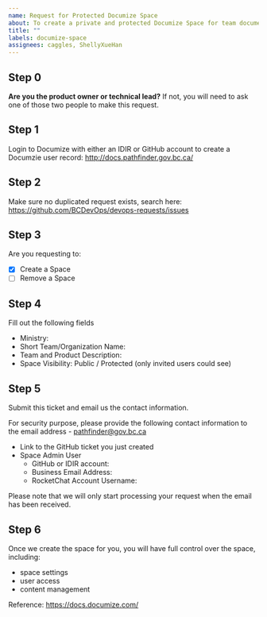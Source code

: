 ```yaml
---
name: Request for Protected Documize Space
about: To create a private and protected Documize Space for team documents.
title: ""
labels: documize-space
assignees: caggles, ShellyXueHan
---
```


## Step 0

**Are you the product owner or technical lead?**
If not, you will need to ask one of those two people to make this request.

## Step 1

Login to Documize with either an IDIR or GitHub account to create a Documzie user record:
http://docs.pathfinder.gov.bc.ca/

## Step 2

Make sure no duplicated request exists, search here:
https://github.com/BCDevOps/devops-requests/issues

## Step 3

Are you requesting to:

- [x] Create a Space
- [ ] Remove a Space

## Step 4

Fill out the following fields

- Ministry:
- Short Team/Organization Name:
- Team and Product Description:
- Space Visibility: Public / Protected (only invited users could see)

## Step 5

Submit this ticket and email us the contact information.

For security purpose, please provide the following contact information to the email address - [pathfinder@gov.bc.ca](mailto:pathfinder@gov.bc.ca?subject=DevOps%20Request%20Documize%20Space%20Request&body=%2A%20Link%20to%20the%20GitHub%20ticket%20you%20just%20created%0A%0A%2A%20Space%20Admin%20User%0A%20%20-%20GitHub%20or%20IDIR%20account%3A%0A%20%20-%20Business%20Email%20Address%3A%20%0A%20%20-%20RocketChat%20Account%20Username%3A%20)

- Link to the GitHub ticket you just created
- Space Admin User
  - GitHub or IDIR account:
  - Business Email Address:
  - RocketChat Account Username:

Please note that we will only start processing your request when the email has been received.

## Step 6

Once we create the space for you, you will have full control over the space, including:

- space settings
- user access
- content management

Reference: https://docs.documize.com/
